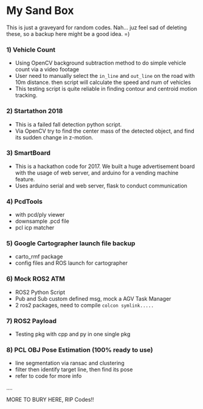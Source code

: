 # My Sand Box
This is just a graveyard for random codes. Nah... juz feel sad of deleting these, so a backup here might be a good idea. =)

### 1) Vehicle Count
- Using OpenCV background subtraction method to do simple vehicle count via a video footage
- User need to manually select the `in_line` and `out_line` on the road with 10m distance. then script will calculate the speed and num of vehicles
- This testing script is quite reliable in finding contour and centroid motion tracking.

### 2) Startathon 2018
- This is a failed fall detection python script. 
- Via OpenCV try to find the center mass of the detected object, and find its sudden change in z-motion.

### 3) SmartBoard
- This is a hackathon code for 2017. We built a huge advertisement board with the usage of web server, and arduino for a vending machine feature.
- Uses arduino serial and web server, flask to conduct communication

### 4) PcdTools
- with pcd/ply viewer
- downsample .pcd file
- pcl icp matcher

### 5) Google Cartographer launch file backup
- carto_rmf package
- config files and ROS launch for cartographer


### 6) Mock ROS2 ATM
- ROS2 Python Script 
- Pub and Sub custom defined msg, mock a AGV Task Manager
- 2 ros2 packages, need to compile `colcon symlink.....`


### 7) ROS2 Payload
- Testing pkg with cpp and py in one single pkg


### 8) PCL OBJ Pose Estimation (100% ready to use)
- line segmentation via ransac and clustering
- filter then identify target line, then find its pose
- refer to code for more info

....


MORE TO BURY HERE, RIP Codes!!

